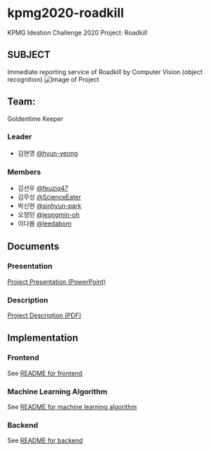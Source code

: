 # kpmg2020-roadkill
KPMG Ideation Challenge 2020 Project: Roadkill

## SUBJECT
Immediate reporting service of Roadkill by Computer Vision (object recognition) 
![Image of Project](https://github.com/ScienceEater/kpmg2020-roadkill/images/cover.jpg)

## Team: 
Goldentime Keeper

### Leader 
- 김현영 [@hyun-yeong](https://github.com/hyun-yeong)
 
### Members
- 김선우 [@feuziq47](https://github.com/feuziq47)
- 김무성 [@ScienceEater](https://github.com/ScienceEater)
- 박신현 [@sinhyun-park](https://github.com/sinhyun-park)
- 오정민 [@jeongmin-oh](https://github.com/jeongmin-oh)
- 이다봄 [@leedabom](https://github.com/leedabom)

## Documents

### Presentation
[Project Presentation (PowerPoint)](docs/presentation.pptx)

### Description
[Project Description (PDF)](docs/description.pdf)


## Implementation

### Frontend
See [README for frontend](src/Frontend/README.md)

### Machine Learning Algorithm
See [README for machine learning algorithm](src/MachineLearning/README.md)

### Backend
See [README for backend](src/Backend/README.md)
